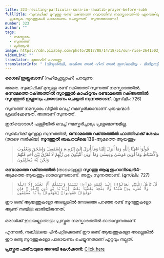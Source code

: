 ```yaml
---
title: 323-reciting-particular-sura-in-rawatib-prayer-before-subh
fullTitle: സുബ്ഹിക്ക് മുമ്പുള്ള രണ്ട് റക്അത്ത് റവാത്തിബ് നമസ്കാരത്തിൽ ഏതെങ്കിലും
  പ്രത്യേക സൂറത്തുകൾ പാരായണം ചെയ്യുന്നത്  സുന്നത്താണോ?
number: 323
author: ""
tags:
  - നമസ്കാരം
  - സുന്നത്ത്
  - ഖുർആൻ
image: https://cdn.pixabay.com/photo/2017/08/14/18/51/sun-rise-2641503_960_720.jpg
videoLink: ""
translator: മുജാഹിദ് പറവണ്ണ
translatorInfo: " (വിദ്യാർത്ഥി, ജാമിഅ അൽ ഹിന്ദ് അൽ ഇസ്‌ലാമിയ്യ - മിനിഊട്ടി)"
---
```

**ശൈഖ് ഇബ്നുബാസ്** (റഹിമഹുല്ലാഹ്) പറയുന്നു: 

അതെ. സുബ്ഹിക്ക് മുമ്പുള്ള രണ്ട് റക്അത്ത് സുന്നത്ത് നമസ്കാരത്തിൽ, **ഒന്നാമത്തെ റക്അത്തിൽ സൂറത്തുൽ കാഫിറൂനും രണ്ടാമത്തെ റക്അത്തിൽ സൂറത്തുൽ ഇഖ്ലാസും പാരായണം ചെയ്യൽ സുന്നത്താണ്.** (മുസ്‌ലിം: 726) 

സുന്നത്ത് നമസ്കാരം വീട്ടിൽ വെച്ച് നമസ്കരിക്കാനാണ് പുരുഷന്മാർ ശ്രദ്ധിക്കേണ്ടത്. അതാണ് സുന്നത്ത്.

ഇനിയൊരാൾ പള്ളിയിൽ വെച്ച് നമസ്കരിച്ചാലും പ്രശ്നമൊന്നുമില്ല.

സുബ്ഹിക്ക് മുമ്പുള്ള സുന്നത്തിൽ, **ഒന്നാമത്തെ റക്അത്തിൽ ഫാത്തിഹക്ക് ശേഷം** (താഴെ നൽകിയ) **സൂറത്തുൽ ബക്വറയിലെ 136**-ആമത്തെ ആയത്തും

>
> قُولُوٓا۟ ءَامَنَّا بِٱللَّهِ وَمَآ أُنزِلَ إِلَيْنَا وَمَآ أُنزِلَ إِلَىٰٓ إِبْرَٰهِۦمَ وَإِسْمَٰعِيلَ وَإِسْحَٰقَ وَيَعْقُوبَ وَٱلْأَسْبَاطِ وَمَآ أُوتِىَ مُوسَىٰ وَعِيسَىٰ وَمَآ أُوتِىَ ٱلنَّبِيُّونَ مِن رَّبِّهِمْ لَا نُفَرِّقُ بَيْنَ أَحَدٍ مِّنْهُمْ وَنَحْنُ لَهُۥ مُسْلِمُونَ

**രണ്ടാമത്തെ റക്അത്തിൽ** (താഴെയുള്ള) **സൂറത്തു ആലു ഇംറാനിലെ 64**-ആമത്തെ ആയത്തും ഓതാവുന്നതാണ്. അതും സുന്നത്താണ്. (മുസ്‌ലിം: 727) 

>
> `قُلْ يَٰٓأَهْلَ ٱلْكِتَٰبِ تَعَالَوْا۟ إِلَىٰ كَلِمَةٍ سَوَآءٍۭ بَيْنَنَا وَبَيْنَكُمْ أَلَّا نَعْبُدَ إِلَّا ٱللَّهَ وَلَا نُشْرِكَ بِهِۦ شَيْـًٔا وَلَا يَتَّخِذَ بَعْضُنَا بَعْضًا أَرْبَابًا مِّن دُونِ ٱللَّهِ ۚ فَإِن تَوَلَّوْا۟ فَقُولُوا۟ ٱشْهَدُوا۟ بِأَنَّا مُسْلِمُونَ `

ഈ രണ്ട് ആയത്തുകളോ അല്ലെങ്കിൽ നേരത്തെ പറഞ്ഞ രണ്ട് സൂറത്തുകളോ ആണ് നബിﷺ ഓതിയിരുന്നത്.

ഒരാൾക്ക് ഇവയല്ലാത്തതും പ്രസ്തുത നമസ്കാരത്തിൽ ഓതാവുന്നതാണ്.

എന്നാൽ, നബിﷺയെ പിൻപറ്റിക്കൊണ്ട് ഈ രണ്ട് ആയത്തുകളോ അല്ലെങ്കിൽ ഈ രണ്ടു സൂറത്തുകളോ പാരായണം ചെയ്യുന്നതാണ് ഏറ്റവും നല്ലത്.

**പ്രസ്തുത ഫത്‌വയുടെ അറബി കേൾക്കാൻ:** [Click here](https://bit.ly/3s3X73K)